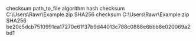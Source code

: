 checksum path_to_file algorithm hash
checksum C:\Users\Rawr\Example.zip SHA256 
checksum C:\Users\Rawr\Example.zip SHA256 be20c5dcb7510991ea17270e61f37b9d44013c788c0888e6bbb8e020069a2bd1
